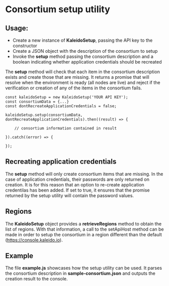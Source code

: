 # Consortium setup utility

## Usage:
- Create a new instance of **KaleidoSetup**, passing the API key to the constructor
- Create a JSON object with the description of the consortium to setup
- Invoke the **setup** method passing the consortium description and a boolean indicating whether application credentials should be recreated

The **setup** method will check that each item in the consortium description exists and create those that are missing. It returns a promise that will resolve when the environment is ready (all nodes are live) and reject if the verification or creation of any of the items in the consortium fails.


```
const kaleidoSetup = new KaleidoSetup('YOUR API KEY');
const consortiumData = {...}
const dontRecreateApplicationCredentials = false;

kaleidoSetup.setup(consortiumData, dontRecreateApplicationCredentials).then((result) => {

    // consortium information contained in result

}).catch((error) => {

});
```

## Recreating application credentials
The **setup** method will only create consortium items that are missing. In the case of application credentials, their passwords are only returned on creation. It is for this reason that an option to re-create application credentilas has been added. If set to true, it ensures that the promise returned by the setup utility will contain the password values.

## Regions
The **KaleidoSetup** object provides a **retrieveRegions** method to obtain the list of regions. With that information, a call to the setApiHost method can be made in order to setup the consortium in a region different than the default (https://console.kaleido.io).

## Example
The file **example.js** showcases how the setup utility can be used. It parses the consortium description in **sample-consortium.json** and outputs the creation result to the console.
